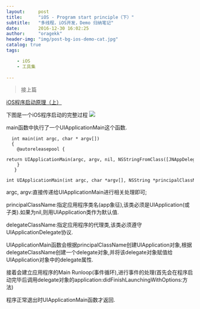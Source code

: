 ```yaml
---
layout:     post
title:      "iOS - Program start principle（下）"
subtitle:   "多线程，iOS开发，Demo 归纳笔记"
date:       2016-12-30 16:02:25
author:     "oragekk"
header-img: "img/post-bg-ios-demo-cat.jpg"
catalog: true
tags:

    - iOS
    - 工具集    
     
---
```


>接上篇

[iOS程序启动原理（上）](http://www.jianshu.com/p/6e583c4392f3)

下图是一个iOS程序启动的完整过程
![](http://upload-images.jianshu.io/upload_images/2076247-1f1b30ddcfcd7ef3.png?imageMogr2/auto-orient/strip%7CimageView2/2/w/1240)

main函数中执行了一个UIApplicationMain这个函数.
        
      int main(int argc, char * argv[])  
      {    
        @autoreleasepool {        
          return UIApplicationMain(argc, argv, nil, NSStringFromClass([JNAppDelegate class]));    
        }
       }
      int UIApplicationMain(int argc, char *argv[], NSString *principalClassName, NSString *delegateClassName);

argc, argv:直接传递给UIApplicationMain进行相关处理即可;

 principalClassName:指定应用程序类名(app象征),该类必须是UIApplication(或子类).如果为nil,则用UIApplication类作为默认值.

 delegateClassName:指定应用程序的代理类,该类必须遵守UIApplicationDelegate协议.

 UIApplicationMain函数会根据principalClassName创建UIApplication对象,根据delegateClassName创建一个delegate对象,并将该delegate对象赋值给UIApplication对象中的delegate属性.

  接着会建立应用程序的Main Runloop(事件循环),进行事件的处理(首先会在程序启动完毕后调用delegate对象的application:didFinishLaunchingWithOptions:方法)

  程序正常退出时UIApplicationMain函数才返回.
